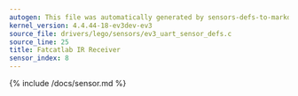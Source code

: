 ```yaml
---
autogen: This file was automatically generated by sensors-defs-to-markdown.py
kernel_version: 4.4.44-18-ev3dev-ev3
source_file: drivers/lego/sensors/ev3_uart_sensor_defs.c
source_line: 25
title: Fatcatlab IR Receiver
sensor_index: 8
---
```


{% include /docs/sensor.md %}
